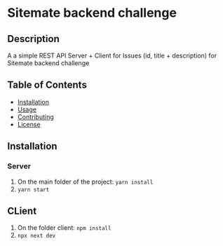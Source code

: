 # Sitemate backend challenge

## Description

A a simple REST API Server + Client for Issues (id, title + description) for Sitemate backend challenge

## Table of Contents

- [Installation](#installation)
- [Usage](#usage)
- [Contributing](#contributing)
- [License](#license)

## Installation

### Server

1. On the main folder of the project: `yarn install`
2. `yarn start`

## CLient

1. On the folder client: `npm install`
2. `npx next dev`
